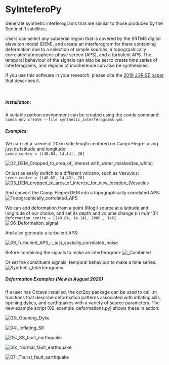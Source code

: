 # SyInteferoPy
Generate synthetic interferograms that are similar to those produced by the Sentinel-1 satellites.  

Users can select any subaerial region that is covered by the SRTM3 digital elevaiton model (DEM), and create an interferogram for there containing deformation due to a selection of simple sources, a topogrpahically correlated atmospheric phase screen (APS), and a turbulent APS.  The temporal behaviour of the  signals can also be set to create time series of interferograms, and regions of incoherence can also be synthesised.  

If you use this software in your research, please cite the [2019 JGR:SE paper](https://agupubs.onlinelibrary.wiley.com/doi/abs/10.1029/2019JB017519) that describes it.  

<br>

<h5>Installation:</h5>
A suitable python environment can be created using the conda command:<br>
<code>conda env create --file synthetic_interferograms.yml</code>

<br>

<h5>Examples:</h5>

We can set a scene of 20km side length centered on Campi Flegrei using just its latitude and longitude:\
<code>scene_centre = [(40.84, 14.14), 20]                                                </code>

![02_DEM_Cropped_to_area_of_interest,_with_water_masked_(as_white)](https://user-images.githubusercontent.com/10498635/89804030-88000200-db2b-11ea-8bad-b788418c3740.png)

Or just as easily switch to a different volcano, such as Vesuvius:\
<code>scene_centre = [(40.82, 14.43), 20]</code>
![03_DEM_cropped_to_area_of_interest_for_new_location_(Vesuvius](https://user-images.githubusercontent.com/10498635/89804084-9817e180-db2b-11ea-9d10-1e63dd151112.png)


And convert the Campi Flegrei DEM into a topographically correlated APS:
![Topographically_correlated_APS](https://user-images.githubusercontent.com/10498635/89804099-a0701c80-db2b-11ea-8ce2-3d1ce33daddc.png)

We can add deformation from a point (Mogi) source at a latitude and longitude of our choice, and set its depth and volume change (in m/m^3):\
<code>deformation_centre = [(40.84, 14.14), 2000 , 1e6]            </code>
![06_Deformaiton_signal](https://user-images.githubusercontent.com/10498635/89804198-be3d8180-db2b-11ea-8ecf-0571c4f87cf7.png)


And also generate a turbulent APS:

![09_Turbulent_APS_-_just_spatially_correlated_noise](https://user-images.githubusercontent.com/10498635/89804223-c72e5300-db2b-11ea-9a66-cbe1edf83b47.png)


Before combining the signals to make an interferogram:
![_Combined](https://user-images.githubusercontent.com/10498635/81292410-765a1a80-9063-11ea-9c9c-e02684adb437.png)


Or set the constituent signals' temporal behaviour to make a time series:
![Synthetic_Interferograms](https://user-images.githubusercontent.com/10498635/81292573-bae5b600-9063-11ea-84cb-fc028c1eed07.png)


<h5>Deformation Examples (New in August 2020)</h5>

If a user has Octave installed, the oct2py package can be used to call .m functions that describe deformation patterns associated with inflating sills, opening dykes, and earthquakes with a variety of source parameters.  The new example script (02_example_deformations.py) shows these in action:  

![03:_Opening_Dyke](https://user-images.githubusercontent.com/10498635/89804374-0361b380-db2c-11ea-95c3-d40c13a8415e.png)

![04:_Inflating_Sill](https://user-images.githubusercontent.com/10498635/89804379-03fa4a00-db2c-11ea-9ea1-58db049e7f9d.png)

![05:_SS_fault_earthquake](https://user-images.githubusercontent.com/10498635/89804380-0492e080-db2c-11ea-8e16-260668f2a74a.png)

![06:_Normal_fault_earthquake](https://user-images.githubusercontent.com/10498635/89804382-052b7700-db2c-11ea-866a-aeb2a39d5c39.png)

![07:_Thurst_fault_earthquake](https://user-images.githubusercontent.com/10498635/89804384-052b7700-db2c-11ea-9613-84ca68fb9fe4.png)

